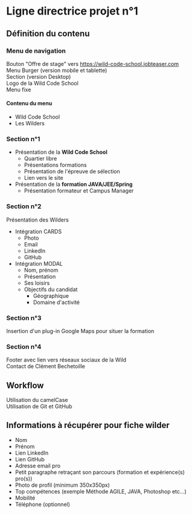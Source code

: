 # Ligne directrice projet n°1

## Définition du contenu

### Menu de navigation 
Bouton "Offre de stage" vers https://wild-code-school.jobteaser.com  
Menu Burger (version mobile et tablette)  
Section (version Desktop)  
Logo de la Wild Code School  
Menu fixe  

#### Contenu du menu
* Wild Code School
* Les Wilders

### Section n°1
* Présentation de la **Wild Code School**
	* Quartier libre
	* Présentations formations
	* Présentation de l'épreuve de sélection
	* Lien vers le site
* Présentation de la **formation JAVA/JEE/Spring**
	* Présentation formateur et Campus Manager
 
### Section n°2
Présentation des Wilders
*	Intégration CARDS
	*	Photo
	*	Email
	*	LinkedIn
	*	GitHub
* Intégration MODAL
	* Nom, prénom
	* Présentation
	* Ses loisirs
	* Objectifs du candidat
		* Géographique
		* Domaine d'activité 
        
### Section n°3
Insertion d'un plug-in Google Maps pour situer la formation

### Section n°4
Footer avec lien vers réseaux sociaux de la Wild  
Contact de Clément Bechetoille

## Workflow
Utilisation du camelCase  
Utilisation de Git et GitHub

## Informations à récupérer pour fiche wilder
* Nom
* Prénom
* Lien LinkedIn
* Lien GitHub
* Adresse email pro
* Petit paragraphe retraçant son parcours (formation et expérience(s) pro(s))
* Photo de profil (minimum 350x350px)
* Top compétences (exemple Méthode AGILE, JAVA, Photoshop etc...)
* Mobilité
* Téléphone (optionnel)